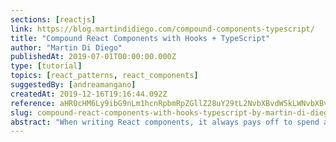 ```yaml
---
sections: [reactjs]
link: https://blog.martindidiego.com/compound-components-typescript/
title: "Compound React Components with Hooks + TypeScript"
author: "Martin Di Diego"
publishedAt: 2019-07-01T00:00:00.000Z
type: [tutorial]
topics: [react_patterns, react_components]
suggestedBy: [andreamangano]
createdAt: 2019-12-16T19:16:44.092Z
reference: aHR0cHM6Ly9ibG9nLm1hcnRpbmRpZGllZ28uY29tL2NvbXBvdW5kLWNvbXBvbmVudHMtdHlwZXNjcmlwdC8
slug: compound-react-components-with-hooks-typescript-by-martin-di-diego
abstract: "When writing React components, it always pays off to spend a little bit of time thinking about how another developer would use them. In this post, I'd like to dive a bit into Compound Components, a pattern for creating components that I've found to be a joy to use both as a creator and consumer. We'll be creating a small <Tabs> component with TypeScript and Context Hooks."
---
```

